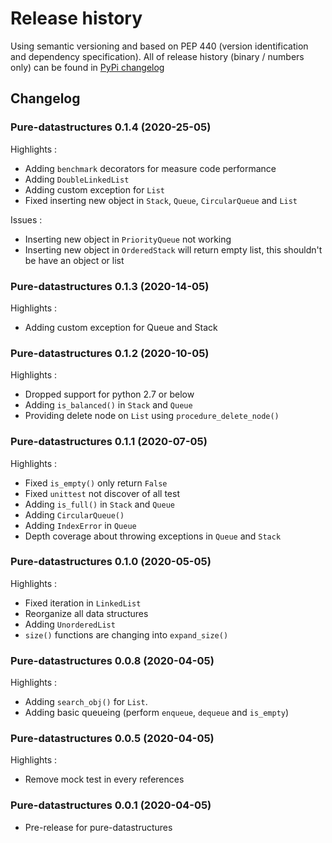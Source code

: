 # Release history

Using semantic versioning and based on PEP 440 (version identification and dependency specification). All of release history (binary / numbers only) can be found in [PyPi changelog](https://pypi.org/project/pure-datastructures/)

## Changelog

### Pure-datastructures 0.1.4 (2020-25-05)
Highlights :

- Adding `benchmark` decorators for measure code performance
- Adding `DoubleLinkedList`
- Adding custom exception for `List`
- Fixed inserting new object in `Stack`, `Queue`, `CircularQueue` and `List`

Issues :

- Inserting new object in `PriorityQueue` not working
- Inserting new object in `OrderedStack` will return empty list, this shouldn't be have an object or list

### Pure-datastructures 0.1.3 (2020-14-05)
Highlights :

- Adding custom exception for Queue and Stack

### Pure-datastructures 0.1.2 (2020-10-05)
Highlights :

- Dropped support for python 2.7 or below
- Adding `is_balanced()` in `Stack` and `Queue`
- Providing delete node on `List` using `procedure_delete_node()`

### Pure-datastructures 0.1.1 (2020-07-05)
Highlights :

- Fixed `is_empty()` only return `False`
- Fixed `unittest` not discover of all test
- Adding `is_full()` in `Stack` and `Queue`
- Adding `CircularQueue()`
- Adding `IndexError` in `Queue`
- Depth coverage about throwing exceptions in `Queue` and `Stack`


### Pure-datastructures 0.1.0 (2020-05-05)
Highlights :

- Fixed iteration in `LinkedList`
- Reorganize all data structures
- Adding `UnorderedList`
- `size()` functions are changing into `expand_size()`

### Pure-datastructures 0.0.8 (2020-04-05)
Highlights :

- Adding `search_obj()` for `List`.
- Adding basic queueing (perform `enqueue`, `dequeue` and `is_empty`)

### Pure-datastructures 0.0.5 (2020-04-05)
Highlights :

- Remove mock test in every references

### Pure-datastructures 0.0.1 (2020-04-05)
- Pre-release for pure-datastructures
